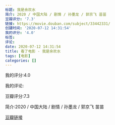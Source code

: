 ```yaml
---
标题: 我是余欢水
简介: 2020 / 中国大陆 / 剧情 / 孙墨龙 / 郭京飞 苗苗
豆瓣评分: '7.3'
链接: https://movie.douban.com/subject/33442331/
创建时间: '2020-07-12 14:31:54'
我的评分: '4.0'
标签:
评论:
date: 2020-07-12 14:31:54
title: 看了电影 - 我是余欢水
tags: [电影]
categories: []
---
```


我的评分:4.0

我的评论:

豆瓣评分:7.3

简介:2020 / 中国大陆 / 剧情 / 孙墨龙 / 郭京飞 苗苗

[豆瓣链接](https://movie.douban.com/subject/33442331/)

